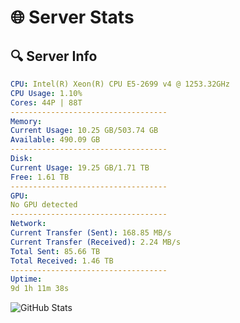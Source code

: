 # 🌐 Server Stats
## 🔍 Server Info
```yaml
CPU: Intel(R) Xeon(R) CPU E5-2699 v4 @ 1253.32GHz
CPU Usage: 1.10%
Cores: 44P | 88T
-----------------------------------
Memory:
Current Usage: 10.25 GB/503.74 GB
Available: 490.09 GB
-----------------------------------
Disk:
Current Usage: 19.25 GB/1.71 TB
Free: 1.61 TB
-----------------------------------
GPU:
No GPU detected
-----------------------------------
Network:
Current Transfer (Sent): 168.85 MB/s
Current Transfer (Received): 2.24 MB/s
Total Sent: 85.66 TB
Total Received: 1.46 TB
-----------------------------------
Uptime:
9d 1h 11m 38s
```
![GitHub Stats](https://img.shields.io/badge/Updated-2025-02-16_23:54:56-blue)